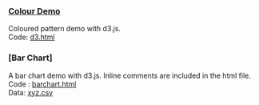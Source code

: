 ### [Colour Demo](https://mayojich.github.io/d3/d3)
Coloured pattern demo with d3.js.  
Code: [d3.html](https://github.com/mayojich/d3/blob/master/d3.html)

### [Bar Chart]
A bar chart demo with d3.js. Inline comments are included in the html file.  
Code : [barchart.html](https://github.com/mayojich/d3/blob/master/barchart.html)  
Data: [xyz.csv](https://github.com/mayojich/d3/blob/master/xyz.csv)
